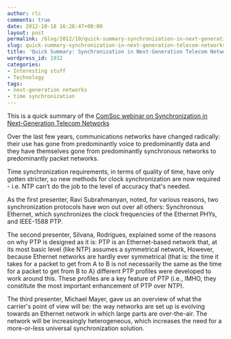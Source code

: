 ```yaml
---
author: rlc
comments: true
date: 2012-10-18 16:28:47+00:00
layout: post
permalink: /blog/2012/10/quick-summary-synchronization-in-next-generation-telecom-networks/
slug: quick-summary-synchronization-in-next-generation-telecom-networks
title: 'Quick Summary: Synchronization in Next-Generation Telecom Networks'
wordpress_id: 1932
categories:
- Interesting stuff
- Technology
tags:
- next-generation networks
- time synchronization
---
```


This is a quick summary of the [ComSoc webinar on Synchronization in Next-Generation Telecom Networks](https://web.archive.org/web/20160620200541/http://webcast.you-niversity.com/youtools/companies/viewarchives.asp?account=395247&affiliateId=99&routing=b2d50ec7&stm=PDKIKX0D)

Over the last few years, communications networks have changed radically: their use has gone from predominantly voice to predominantly data and they have themselves gone from predominantly synchronous networks to predominantly packet networks.

Time synchronization requirements, in terms of quality of time, have only gotten stricter, so new methods for clock synchronization are now required - i.e. NTP can't do the job to the level of accuracy that's needed.

<!--more-->

As the first presenter, Ravi Subrahmanyan, noted, for various reasons, two synchronization protocols have won out over all others: Synchronous Ethernet, which synchronizes the clock frequencies of the Ethernet PHYs, and IEEE-1588 PTP.

The second presenter, Silvana, Rodrigues, explained some of the reasons on why PTP is designed as it is: PTP is an Ethernet-based network that, at its most basic level (like NTP) assumes a symmetrical network, However, because Ethernet networks are hardly ever symmetrical (that is: the time it takes for a packet to get from A to B is not necessarily the same as the time for a packet to get from B to A) different PTP profiles were developed to work around this. These profiles are a key feature of PTP (i.e., IMHO, they constitute the most important enhancement of PTP over NTP).

The third presenter, Michael Mayer, gave us an overview of what the carrier's point of view will be: the way networks are set up is evolving towards an Ethernet network in which large parts are over-the-air.  The network will be increasingly heterogeneous, which increases the need for a more-or-less universal synchronization solution.
